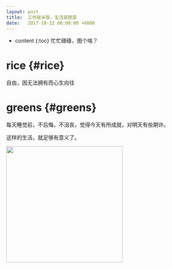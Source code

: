 ```yaml
---
layout: post
title:  工作是米饭，生活是蔬菜
date:   2017-10-22 00:00:00 +0800
---
```

* content
{:toc}
忙忙碌碌，图个啥？
<!-- more -->

rice			{#rice}
====================================

自由，因无法拥有而心生向往

greens			{#greens}
====================================

每天睡觉前，不后悔，不沮丧，觉得今天有所成就，对明天有些期许。

这样的生活，就足够有意义了。

<img src="{{ '/styles/images/flower.png' | prepend: site.baseurl }}" alt="" width="310" />

